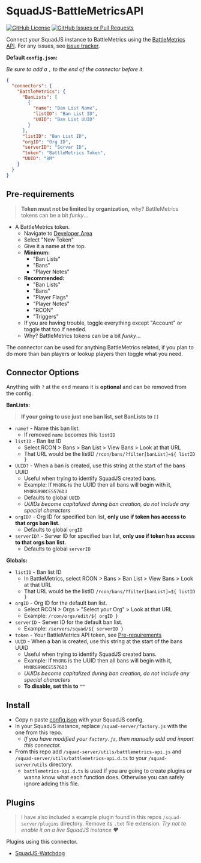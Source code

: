 # SquadJS-BattleMetricsAPI

[![GitHub License](https://img.shields.io/github/license/magicoflolis/SquadJS-BattleMetricsAPI?style=flat-square)](https://github.com/magicoflolis/SquadJS-BattleMetricsAPI/blob/main/LICENSE)
[![GitHub Issues or Pull Requests](https://img.shields.io/github/issues/magicoflolis/SquadJS-BattleMetricsAPI?style=flat-square)](https://github.com/magicoflolis/SquadJS-BattleMetricsAPI/issues)

Connect your SquadJS instance to BattleMetrics using the [BattleMetrics API](https://www.battlemetrics.com/developers/documentation). For any issues, see [issue tracker](https://github.com/magicoflolis/SquadJS-BattleMetricsAPI/issues).

**Default `config.json`:**

_Be sure to add a `,` to the end of the connector before it._

```json
{
  "connectors": {
    "BattleMetrics": {
      "BanLists": [
        {
          "name": "Ban List Name",
          "listID": "Ban List ID",
          "UUID": "Ban List UUID"
        }
      ],
      "listID": "Ban List ID",
      "orgID": "Org ID",
      "serverID": "Server ID",
      "token": "BattleMetrics Token",
      "UUID": "BM"
    }
  }
}
```

## Pre-requirements

> **Token must not be limited by organization,** why? BattleMetrics tokens can be a bit _funky_...

- A BattleMetrics token.
  - Navigate to [Developer Area](https://www.battlemetrics.com/developers)
  - Select "New Token"
  - Give it a name at the top.
  - **Minimum:**
    - "Ban Lists"
    - "Bans"
    - "Player Notes"
  - **Recommended:**
    - "Ban Lists"
    - "Bans"
    - "Player Flags"
    - "Player Notes"
    - "RCON"
    - "Triggers"
  - If you are having trouble, toggle everything except "Account" or toggle that too if needed.
  - Why? BattleMetrics tokens can be a bit _funky_...

The connector can be used for anything BattleMetrics related, if you plan to do more than ban players or lookup players then toggle what you need.

## Connector Options

Anything with `?` at the end means it is **optional** and can be removed from the config.

**BanLists:**

> **If your going to use just one ban list, set BanLists to `[]`**

- `name?` - Name this ban list.
  - If removed `name` becomes this `listID`
- `listID` - Ban list ID
  - Select RCON > Bans > Ban List > View Bans > Look at that URL
  - That URL would be the listID `/rcon/bans/?filter[banList]=${ listID }`
- `UUID?` - When a ban is created, use this string at the start of the bans UUID
  - Useful when trying to identify SquadJS created bans.
  - Example: If `MYORG` is the UUID then all bans will begin with it, `MYORG990CE5576D3`
  - Defaults to global `UUID`
  - _UUIDs become capitalized during ban creation, do not include any special characters_
- `orgID?` - Org ID for specified ban list, **only use if token has access to that orgs ban list.**
  - Defaults to global `orgID`
- `serverID?` - Server ID for specified ban list, **only use if token has access to that orgs ban list.**
  - Defaults to global `serverID`

**Globals:**

- `listID` - Ban list ID
  - In BattleMetrics, select RCON > Bans > Ban List > View Bans > Look at that URL
  - That URL would be the listID `/rcon/bans/?filter[banList]=${ listID }`
- `orgID` - Org ID for the default ban list.
  - Select RCON > Orgs > "Select your Org" > Look at that URL
  - Example: `/rcon/orgs/edit/${ orgID }`
- `serverID` - Server ID for the default ban list.
  - Example: `/servers/squad/${ serverID }`
- `token` - Your BattleMetrics API token, see [Pre-requirements](#pre-requirements)
- `UUID` - When a ban is created, use this string at the start of the bans UUID
  - Useful when trying to identify SquadJS created bans.
  - Example: If `MYORG` is the UUID then all bans will begin with it, `MYORG990CE5576D3`
  - _UUIDs become capitalized during ban creation, do not include any special characters_
  - **To disable, set this to `""`**

## Install

- Copy n paste [config.json](./config.json) with your SquadJS config.
- In your SquadJS instance, replace `/squad-server/factory.js` with the one from this repo.
  - _If you have modified your `factory.js`, then manually add and import this connector._
- From this repo add `/squad-server/utils/battlemetrics-api.js` and `/squad-server/utils/battlemetrics-api.d.ts` to your `/squad-server/utils` directory.
  - `battlemetrics-api.d.ts` is used if you are going to create plugins or wanna know what each function does. Otherwise you can safely ignore adding this file.

## Plugins

> I have also included a example plugin found in this repos `/squad-server/plugins` directory. Remove its `.txt` file extension. _Try not to enable it on a live SquadJS instance ❤️_

Plugins using this connector.

- [SquadJS-Watchdog](https://github.com/magicoflolis/SquadJS-Watchdog)

